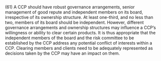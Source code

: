 (61) A CCP should have robust governance arrangements, senior management of good repute and independent members on its board, irrespective of its ownership structure. At least one-third, and no less than two, members of its board should be independent. However, different governance arrangements and ownership structures may influence a CCP’s willingness or ability to clear certain products. It is thus appropriate that the independent members of the board and the risk committee to be established by the CCP address any potential conflict of interests within a CCP. Clearing members and clients need to be adequately represented as decisions taken by the CCP may have an impact on them.